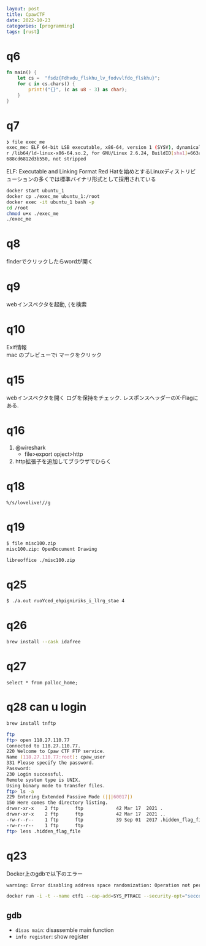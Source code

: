 ```yaml
layout: post
title: CpawCTF
date: 2022-10-23
categories: [programming]
tags: [rust]
```

# q6

```rs
fn main() {
    let cs =  "fsdz{Fdhvdu_flskhu_lv_fodvvlfdo_flskhu}";
    for c in cs.chars() {
        print!("{}", (c as u8 - 3) as char);
    }
}
```

# q7

```sh
❯ file exec_me
exec_me: ELF 64-bit LSB executable, x86-64, version 1 (SYSV), dynamically linked, interprete
r /lib64/ld-linux-x86-64.so.2, for GNU/Linux 2.6.24, BuildID[sha1]=663a3e0e5a079fddd0de92474
688cd6812d3b550, not stripped
```

ELF: Executable and Linking Format
    Red Hatを始めとするLinuxディストリビューションの多くでは標準バイナリ形式として採用されている

```sh
docker start ubuntu_1
docker cp ./exec_me ubuntu_1:/root
docker exec -it ubuntu_1 bash -p
cd /root
chmod u+x ./exec_me
./exec_me
```

# q8

finderでクリックしたらwordが開く

# q9

webインスペクタを起動, `{`を検索

# q10

Exif情報  
mac のプレビューでℹ️ マークをクリック

# q15
webインスペクタを開く
ログを保持をチェック.
レスポンスヘッダーのX-Flagにある.

# q16
1. @wireshark
    - file>export opject>http
2. http拡張子を追加してブラウザでひらく

# q18

`%/s/lovelive!//g`

# q19

```sh
$ file misc100.zip
misc100.zip: OpenDocument Drawing
```

```sh
libreoffice ./misc100.zip
```

# q25

```sh
$ ./a.out ruoYced_ehpigniriks_i_llrg_stae 4
```

# q26

```sh
brew install --cask idafree
```

# q27

```mysql
select * from palloc_home;
```

# q28 can u login

```zsh
brew install tnftp
```

```zsh
ftp
ftp> open 118.27.110.77
Connected to 118.27.110.77.
220 Welcome to Cpaw CTF FTP service.
Name (118.27.110.77:root): cpaw_user
331 Please specify the password.
Password:
230 Login successful.
Remote system type is UNIX.
Using binary mode to transfer files.
ftp> ls -a
229 Entering Extended Passive Mode (|||60017|)
150 Here comes the directory listing.
drwxr-xr-x    2 ftp      ftp            42 Mar 17  2021 .
drwxr-xr-x    2 ftp      ftp            42 Mar 17  2021 ..
-rw-r--r--    1 ftp      ftp            39 Sep 01  2017 .hidden_flag_file
-rw-r--r--    1 ftp      ftp
ftp> less .hidden_flag_file
```

# q23

Docker上のgdbで以下のエラー

```txt
warning: Error disabling address space randomization: Operation not permitted
```

```sh
docker run -i -t --name ctf1 --cap-add=SYS_PTRACE --security-opt="seccomp=unconfined" ctf1 /bin/bash
```

## gdb

- `disas main`: disassemble main function
- `info register`: show register
